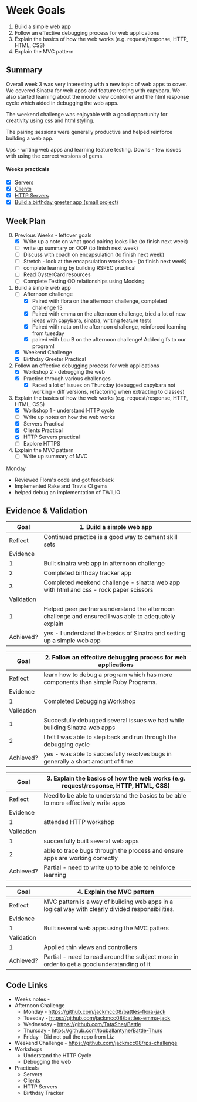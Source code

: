 # Week Goals

1. Build a simple web app
2. Follow an effective debugging process for web applications
3. Explain the basics of how the web works (e.g. request/response, HTTP, HTML, CSS)
4. Explain the MVC pattern

## Summary

Overall week 3 was very interesting with a new topic of web apps to cover. We covered Sinatra for web apps and feature testing with capybara. We also started learning about the model view controller and the html response cycle which aided in debugging the web apps.

The weekend challenge was enjoyable with a good opportunity for creativity using css and html styling.

The pairing sessions were generally productive and helped reinforce building a web app.

Ups - writing web apps and learning feature testing.
Downs - few issues with using the correct versions of gems.

#### Weeks practicals

- [x] [Servers](https://github.com/makersacademy/skills-workshops/blob/master/practicals/servers_and_clients/servers.md)
- [x] [Clients](https://github.com/makersacademy/skills-workshops/blob/master/practicals/servers_and_clients/clients.md)
- [x] [HTTP Servers](https://github.com/makersacademy/skills-workshops/blob/master/practicals/servers_and_clients/http_servers.md)
- [x] [Build a birthday greeter app (small project)](https://github.com/makersacademy/course/blob/master/intro_to_the_web/post_challenges/birthday_app.md)

## Week Plan

0. Previous Weeks - leftover goals
    - [x] Write up a note on what good pairing looks like (to finish next week)
    - [ ] write up summary on OOP (to finish next week)
    - [ ] Discuss with coach on encapsulation (to finish next week)
    - [ ] Stretch - look at the encapsulation workshop - (to finish next week)
    - [ ] complete learning by building RSPEC practical
    - [ ] Read OysterCard resources
    - [ ] Complete Testing OO relationships using Mocking

1. Build a simple web app
    - [ ] Afternoon challenge
        - [x] Paired with flora on the afternoon challenge, completed challenge 13
        - [x] Paired with emma on the afternoon challenge, tried a lot of new ideas with capybara, sinatra, writing feature tests
        - [x] Paired with nata on the afternoon challenge, reinforced learning from tuesday
        - [x] paired with Lou B on the afternoon challenge! Added gifs to our program!
    - [x] Weekend Challenge
    - [x] Birthday Greeter Practical
2. Follow an effective debugging process for web applications
    - [x] Workshop 2 - debugging the web
    - [x] Practice through various challenges
        - [x] Faced a lot of issues on Thursday (debugged capybara not working - diff versions, refactoring when extracting to classes)
3. Explain the basics of how the web works (e.g. request/response, HTTP, HTML, CSS)
    - [x] Workshop 1 - understand HTTP cycle
    - [ ] Write up notes on how the web works
    - [x] Servers Practical
    - [x] Clients Practical
    - [x] HTTP Servers practical
    - [ ] Explore HTTPS
4. Explain the MVC pattern
    - [ ] Write up summary of MVC

Monday
- Reviewed Flora's code and got feedback
- Implemented Rake and Travis CI gems
- helped debug an implementation of TWILIO


## Evidence & Validation

 | Goal  | **1. Build a simple web app** |
 |---|---|
 |Reflect| Continued practice is a good way to cement skill sets |
 | Evidence |
 | 1 | Built sinatra web app in afternoon challenge |
 | 2 | Completed birthday tracker app |
 | 3 | Completed weekend challenge - sinatra web app with html and css - rock paper scissors |
 | Validation|
 | 1 | Helped peer partners understand the afternoon challenge and ensured I was able to adequately explain |
 |Achieved?| yes - I understand the basics of Sinatra and setting up a simple web app |


  | Goal  | **2. Follow an effective debugging process for web applications** |
 |---|---|
 |Reflect| learn how to debug a program which has more components than simple Ruby Programs. |
 | Evidence |
 | 1 | Completed Debugging Workshop |
 | Validation|
 | 1 | Succesfully debugged several issues we had while building Sinatra web apps |
 | 2 | I felt I was able to step back and run through the debugging cycle |
  |Achieved?|  yes - was able to succesfully resolves bugs in generally a short amount of time |

   | Goal  | **3. Explain the basics of how the web works (e.g. request/response, HTTP, HTML, CSS)** |
 |---|---|
 |Reflect| Need to be able to understand the basics to be able to more effectively write apps |
 | Evidence |
 | 1 | attended HTTP workshop |
 | Validation|
 | 1 | succesfully built several web apps |
 | 2 | able to trace bugs through the process and ensure apps are working correctly |
  |Achieved?| Partial - need to write up to be able to reinforce learning |

   | Goal  | **4. Explain the MVC pattern** |
 |---|---|
 |Reflect| MVC pattern is a way of building web apps in a logical way with clearly divided responsibilities. |
 | Evidence |
 | 1 | Built several web apps using the MVC patters |
 | Validation|
 | 1 | Applied thin views and controllers |
  |Achieved?| Partial - need to read around the subject more in order to get a good understanding of it |


  ## Code Links

 - Weeks notes -
 - Afternoon Challenge
     - Monday - https://github.com/jackmcc08/battles-flora-jack
     - Tuesday - https://github.com/jackmcc08/battles-emma-jack
     - Wednesday - https://github.com/TataSher/Battle
     - Thursday - https://github.com/louballantyne/Battle-Thurs
     - Friday - Did not pull the repo from Liz
 - Weekend Challenge - https://github.com/jackmcc08/rps-challenge
 - Workshops
     - Understand the HTTP Cycle
     - Debugging the web
 - Practicals
     - Servers
     - Clients
     - HTTP Servers
     - Birthday Tracker
